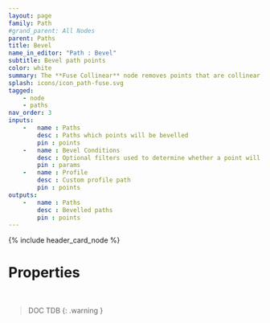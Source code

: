 ```yaml
---
layout: page
family: Path
#grand_parent: All Nodes
parent: Paths
title: Bevel
name_in_editor: "Path : Bevel"
subtitle: Bevel path points
color: white
summary: The **Fuse Collinear** node removes points that are collinear, with control over thresholds. It can also optionally fuse points based on their proximity.
splash: icons/icon_path-fuse.svg
tagged: 
    - node
    - paths
nav_order: 3
inputs:
    -   name : Paths
        desc : Paths which points will be bevelled
        pin : points
    -   name : Bevel Conditions
        desc : Optional filters used to determine whether a point will be bevelled or not
        pin : params
    -   name : Profile
        desc : Custom profile path
        pin : points
outputs:
    -   name : Paths
        desc : Bevelled paths
        pin : points
---
```


{% include header_card_node %}

# Properties
<br>

> DOC TDB
{: .warning }